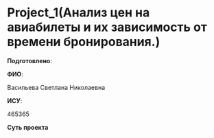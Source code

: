 # Project_1(Анализ цен на авиабилеты и их зависимость от времени бронирования.)

__Подготовлено__:

**ФИО**:

Васильева Светлана Николаевна

**ИСУ**:

465365

**Суть проекта**
